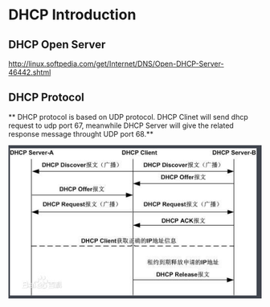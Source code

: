 # DHCP Introduction
## DHCP Open Server
http://linux.softpedia.com/get/Internet/DNS/Open-DHCP-Server-46442.shtml 

## DHCP Protocol
** DHCP protocol is based on UDP protocol. DHCP Clinet will send dhcp request to udp port 67, meanwhile
DHCP Server will give the related response message throught UDP port 68.**

![](pic/dhcp_flow.png)
